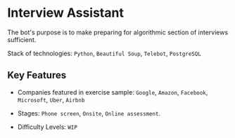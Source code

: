 # Interview Assistant

The bot's purpose is to make preparing for algorithmic section of interviews sufficient.

Stack of technologies: `Python`, `Beautiful Soup`, `Telebot`, `PostgreSQL` 

## Key Features

- Companies featured in exercise sample: `Google`, `Amazon`, `Facebook`, `Microsoft`, `Uber`, `Airbnb`

- Stages: `Phone screen`, `Onsite`, `Online assessment`.

- Difficulty Levels: `WIP`
